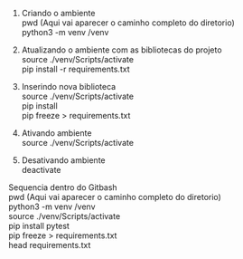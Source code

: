 1) Criando o ambiente  
pwd (Aqui vai aparecer o caminho completo do diretorio)  
python3 -m venv <caminho completo do diretorio>/venv  
  
2) Atualizando o ambiente com as bibliotecas do projeto  
source ./venv/Scripts/activate  
pip install -r requirements.txt  
  
3) Inserindo nova biblioteca  
source ./venv/Scripts/activate  
pip install <biblioteca>  
pip freeze > requirements.txt  
  
4) Ativando ambiente  
source ./venv/Scripts/activate  
  
5) Desativando ambiente  
deactivate  
  
Sequencia dentro do Gitbash  
pwd (Aqui vai aparecer o caminho completo do diretorio)  
python3 -m venv <caminho completo do diretorio>/venv  
source ./venv/Scripts/activate  
pip install pytest  
pip freeze > requirements.txt  
head requirements.txt  

